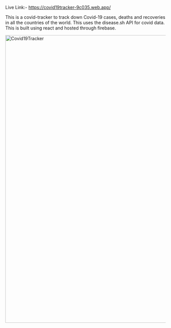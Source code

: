 Live Link:- https://covid19tracker-9c035.web.app/

This is a covid-tracker to track down Covid-19 cases, deaths and recoveries in all the countries of the world. This uses the disease.sh API for covid data. This is built using react and hosted through firebase.

<img width="905" alt="Covid19Tracker" src="https://user-images.githubusercontent.com/72060359/127967575-ce6988fb-9d61-4400-acb2-3641aabfd471.PNG">
